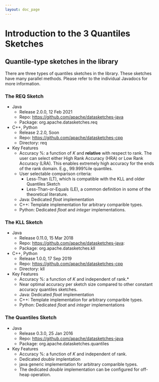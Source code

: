 ```yaml
---
layout: doc_page
---
```

<!--
    Licensed to the Apache Software Foundation (ASF) under one
    or more contributor license agreements.  See the NOTICE file
    distributed with this work for additional information
    regarding copyright ownership.  The ASF licenses this file
    to you under the Apache License, Version 2.0 (the
    "License"); you may not use this file except in compliance
    with the License.  You may obtain a copy of the License at

      http://www.apache.org/licenses/LICENSE-2.0

    Unless required by applicable law or agreed to in writing,
    software distributed under the License is distributed on an
    "AS IS" BASIS, WITHOUT WARRANTIES OR CONDITIONS OF ANY
    KIND, either express or implied.  See the License for the
    specific language governing permissions and limitations
    under the License.
-->
# Introduction to the 3 Quantiles Sketches

## Quantile-type sketches in the library


There are three types of quantiles sketches in the library. These sketches have many parallel methods. Please refer to the individual Javadocs for more information. 

### The REQ Sketch

* Java 
	* Release 2.0.0, 12 Feb 2021
	* Repo: <https://github.com/apache/datasketches-java>
	* Package: org.apache.datasketches.req
* C++, Python
	* Release 2.2.0, Soon
	* Repo: <https://github.com/apache/datasketches-cpp>
	* Directory: req
* Key Features
	* Accuracy %: a function of *K* and **relative** with respect to rank. The user can select either High Rank Accuracy (HRA) or Low Rank Accuracy (LRA). This enables extremely high accuracy for the ends of the rank domain. E.g., 99.999%ile quantiles.
	* User selectable comparison criteria: 
		* Less-Than (LT), which is compatible with the KLL and older Quantiles Sketch
		* Less-Than-or-Equals (LE), a common definition in some of the theoretical literature.
	* Java: Dedicated *float* implementation
	* C++: Template implementation for arbitrary comparible types.
	* Python: Dedicated *float* and *integer* implementations.

### The KLL Sketch

* Java
	* Release 0.11.0, 15 Mar 2018
	* Repo: <https://github.com/apache/datasketches-java>:
	* Package: org.apache.datasketches.kll
* C++, Python
	* Release 1.0.0, 17 Sep 2019
	* Repo: <https://github.com/apache/datasketches-cpp>
	* Directory: kll
* Key Features
	* Accuracy %: a function of *K* and independent of rank.* 
	* Near optimal accuracy per sketch size compared to other constant accuracy quantiles sketches. 
	* Java: Dedicated *float* implementation
	* C++: Template implementation for arbitrary comparible types.
	* Python: Dedicated *float* and *integer* implementations


### The Quantiles Sketch

* Java
	* Release 0.3.0, 25 Jan 2016
	* Repo: <https://github.com/apache/datasketches-java>
	* Package: org.apache.datasketches.quantiles
* Key Features
	* Accuracy %: a function of *K* and independent of rank. 
	* Dedicated *double* implentation
	* java generic implementation for arbitrary comparible types.
	* The dedicated *double* implementation can be configured for off-heap operation.
	





